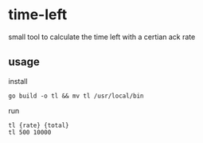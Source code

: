 # time-left

small tool to calculate the time left with a certian ack rate

## usage

install
```
go build -o tl && mv tl /usr/local/bin
```

run
```
tl {rate} {total}
tl 500 10000
```